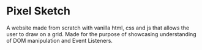 # Pixel Sketch
A website made from scratch with vanilla html, css and js that allows the user to draw on a grid.
Made for the purpose of showcasing understanding of DOM manipulation and Event Listeners.
